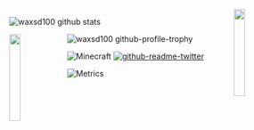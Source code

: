 <img align='right' src='https://raw.githubusercontent.com/sammwyy/sammwyy/master/sprites/zelda.gif' width='20%'>  

![waxsd100 github stats](https://github-readme-stats.vercel.app/api?username=waxsd100&count_private=true&show_icons=true&theme=dark)

<img align='left' src='https://raw.githubusercontent.com/sammwyy/sammwyy/master/sprites/LinkFront_Beat.gif' width='20%'>  

![waxsd100 github-profile-trophy](https://github-profile-trophy.vercel.app/?username=waxsd100&theme=onedark )

![Minecraft](https://crafatar.com/renders/body/fc49a2ac-746a-4191-b444-98143a2d5469?default=MHF_Steve&overlay "waxsd100")
[![github-readme-twitter](https://github-readme-twitter.gazf.vercel.app/api?id=wakokara)](https://twitter.com/wakokara/)

![Metrics](https://metrics.lecoq.io/waxsd100?template=classic&followup=1&isocalendar=1&languages=1&pagespeed=1&projects=1&stars=1&pagespeed.detailed=true&pagespeed.screenshot=false&isocalendar.duration=half-year&projects.limit=4&projects.repositories=TUSB&stars.limit=4&config.timezone=Asia%2FTokyo)


